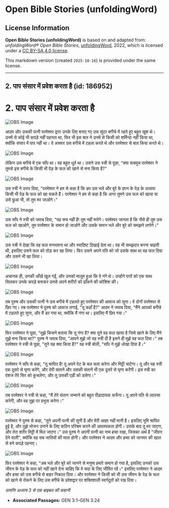 # Open Bible Stories (unfoldingWord)

## License Information

**Open Bible Stories (unfoldingWord)** is based on and adapted from: _unfoldingWord® Open Bible Stories_, [unfoldingWord](https://unfoldingword.org/utw), 2022, which is licensed under a [CC BY-SA 4.0 license](https://creativecommons.org/licenses/by-sa/4.0/legalcode.en).

This markdown version (created `2025-10-16`) is provided under the same license.



--------------------------------

## 2. पाप संसार में प्रवेश करता है (id: 186952)

2\. पाप संसार में प्रवेश करता है
================================

![OBS Image](https://cdn.aquifer.bible/aquifer-content/resources/UWOBS/jpg/360px/obs-en-02-01.jpg)

आदम और उसकी पत्नी परमेश्वर द्वारा उनके लिए बनाए गए उस सुंदर बगीचे में रहते हुए बहुत खुश थे। उनमें से कोई भी कपड़े नहीं पहनता था, फिर भी इस बात ने उनमें से किसी को शर्मिन्दा नहीं किया था, क्योंकि संसार में पाप नहीं था। वे अक्सर उस बगीचे में टहला करते थे और परमेश्वर से बात किया करते थे।

![OBS Image](https://cdn.aquifer.bible/aquifer-content/resources/UWOBS/jpg/360px/obs-en-02-02.jpg)

लेकिन उस बगीचे में एक साँप था। वह बहुत धूर्त था। उसने उस स्त्री से पूछा, "क्या सचमुच परमेश्वर ने तुमसे इस बगीचे के किसी भी पेड़ के फल को खाने से मना किया है?"

![OBS Image](https://cdn.aquifer.bible/aquifer-content/resources/UWOBS/jpg/360px/obs-en-02-03.jpg)

उस स्त्री ने उत्तर दिया, "परमेश्वर ने हम से कहा है कि हम उस भले और बुरे के ज्ञान के पेड़ के अलावा किसी भी पेड़ के फल को खा सकते हैं। परमेश्वर ने हम से कहा है कि अगर तुमने उस फल को खाया या उसे छुआ भी, तो तुम मर जाओगे।"

![OBS Image](https://cdn.aquifer.bible/aquifer-content/resources/UWOBS/jpg/360px/obs-en-02-04.jpg)

उस साँप ने स्त्री को जवाब दिया, "यह सच नहीं है! तुम नहीं मरोगे। परमेश्वर जानता है कि जैसे ही तुम उस फल को खाओगे, तुम परमेश्वर के समान हो जाओगे और उसके समान भले और बुरे को समझने लगोगे।"

![OBS Image](https://cdn.aquifer.bible/aquifer-content/resources/UWOBS/jpg/360px/obs-en-02-05.jpg)

उस स्त्री ने देखा कि वह फल मनभावना था और स्वादिष्ट दिखाई देता था। वह भी समझदार बनना चाहती थी, इसलिए उसने फल को तोड़ कर खा लिया। फिर उसने अपने पति को जो उसके साथ था वह फल दिया और उसने भी खा लिया।

![OBS Image](https://cdn.aquifer.bible/aquifer-content/resources/UWOBS/jpg/360px/obs-en-02-06.jpg)

अचानक ही, उनकी आँखें खुल गईं, और उनको मालूम हुआ कि वे नंगे थे। उन्होंने पत्तों को एक साथ सिलकर उनके कपड़े बनाकर उनसे अपने शरीरों को ढाँकने की कोशिश की।

![OBS Image](https://cdn.aquifer.bible/aquifer-content/resources/UWOBS/jpg/360px/obs-en-02-07.jpg)

तब पुरुष और उसकी पत्नी ने उस बगीचे में टहलते हुए परमेश्वर की आवाज को सुना। वे दोनों परमेश्वर से छिप गए। तब परमेश्वर ने पुरुष को आवाज लगाई, "तू कहाँ है?" आदम ने जवाब दिया, "मैंने आपको बगीचे में टहलते हुए सुना, और मैं डर गया था, क्योंकि मैं नंगा था। इसलिए मैं छिप गया।"

![OBS Image](https://cdn.aquifer.bible/aquifer-content/resources/UWOBS/jpg/360px/obs-en-02-08.jpg)

फिर परमेश्वर ने पूछा, "तुझे किसने बताया कि तू नंगा है? क्या तूने वह फल खाया है जिसे खाने के लिए मैंने तुझे मना किया था?" पुरुष ने जवाब दिया, "आपने मुझे जो यह स्त्री दी है इसने ही मुझे वह फल दिया।" तब परमेश्वर ने स्त्री से पूछा, "तूने यह क्या किया है?" वह स्त्री बोली, "साँप ने मुझे धोखा दिया है।"

![OBS Image](https://cdn.aquifer.bible/aquifer-content/resources/UWOBS/jpg/360px/obs-en-02-09.jpg)

परमेश्वर ने साँप से कहा, "तू श्रापित है! तू अपने पेट के बल चला करेगा और मिट्टी चाटेगा। तू और यह स्त्री एक दूसरे से घृणा करेंगे, और तेरी संतानें और उसकी संतानें भी एक दूसरे से घृणा करेंगी। इस स्त्री का वंशज तेरे सिर को कुचलेगा, और तू उसकी एड़ी को डसेगा।"

![OBS Image](https://cdn.aquifer.bible/aquifer-content/resources/UWOBS/jpg/360px/obs-en-02-10.jpg)

तब परमेश्वर ने स्त्री से कहा, "मैं तेरे संतान जन्माने को बहुत पीड़ादायक करूँगा। तू अपने पति से लालसा करेगी, और वह तुझ पर प्रभुता करेगा।"

![OBS Image](https://cdn.aquifer.bible/aquifer-content/resources/UWOBS/jpg/360px/obs-en-02-11.jpg)

परमेश्वर ने पुरुष से कहा, "तूने अपनी पत्नी की सुनी है और मेरी आज्ञा नहीं मानी है। इसलिए भूमि श्रापित हुई है, और तुझे भोजन उगाने के लिए कठिन परिश्रम करने की आवश्यकता होगी। उसके बाद तू मर जाएगा, और तेरा शरीर मिट्टी में मिल जाएगा।" उस पुरुष ने अपनी पत्नी का नाम हव्वा रखा, जिसका अर्थ है "जीवन देने वाली", क्योंकि वह सब जातियों की माता होगी। और परमेश्वर ने आदम और हव्वा को जानवर की खाल से बने कपड़े पहनाए।

![OBS Image](https://cdn.aquifer.bible/aquifer-content/resources/UWOBS/jpg/360px/obs-en-02-12.jpg)

फिर परमेश्वर ने कहा, "अब भले और बुरे को जानने से मनुष्य हमारे समान हो गया है, इसलिए उनको उस जीवन के पेड़ के फल को नहीं खाने देना चाहिए कि वे सदा के लिए जीवित रहें।" इसलिए परमेश्वर ने आदम और हव्वा को उस बगीचे से बाहर निकाल दिया। और परमेश्वर ने किसी को भी उस जीवन के पेड़ के फल को खाने से रोकने के लिए उस बगीचे के प्रवेशद्वार पर शक्तिशाली स्वर्गदूतों को रख दिया।

*उत्पत्ति अध्याय 3 से एक बाइबल की कहानी*

* **Associated Passages:** GEN 3:1–GEN 3:24


